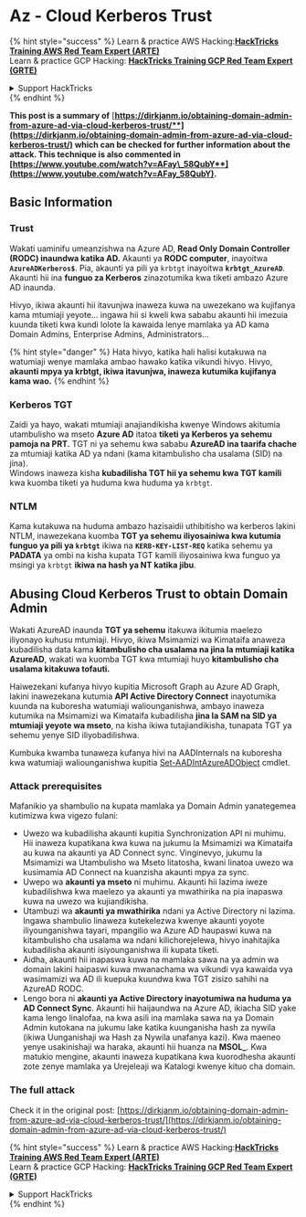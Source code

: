 # Az - Cloud Kerberos Trust

{% hint style="success" %}
Learn & practice AWS Hacking:<img src="../../../../.gitbook/assets/image (1) (1) (1) (1).png" alt="" data-size="line">[**HackTricks Training AWS Red Team Expert (ARTE)**](https://training.hacktricks.xyz/courses/arte)<img src="../../../../.gitbook/assets/image (1) (1) (1) (1).png" alt="" data-size="line">\
Learn & practice GCP Hacking: <img src="../../../../.gitbook/assets/image (2) (1).png" alt="" data-size="line">[**HackTricks Training GCP Red Team Expert (GRTE)**<img src="../../../../.gitbook/assets/image (2) (1).png" alt="" data-size="line">](https://training.hacktricks.xyz/courses/grte)

<details>

<summary>Support HackTricks</summary>

* Check the [**subscription plans**](https://github.com/sponsors/carlospolop)!
* **Join the** 💬 [**Discord group**](https://discord.gg/hRep4RUj7f) or the [**telegram group**](https://t.me/peass) or **follow** us on **Twitter** 🐦 [**@hacktricks\_live**](https://twitter.com/hacktricks_live)**.**
* **Share hacking tricks by submitting PRs to the** [**HackTricks**](https://github.com/carlospolop/hacktricks) and [**HackTricks Cloud**](https://github.com/carlospolop/hacktricks-cloud) github repos.

</details>
{% endhint %}

**This post is a summary of** [**https://dirkjanm.io/obtaining-domain-admin-from-azure-ad-via-cloud-kerberos-trust/**](https://dirkjanm.io/obtaining-domain-admin-from-azure-ad-via-cloud-kerberos-trust/) **which can be checked for further information about the attack. This technique is also commented in** [**https://www.youtube.com/watch?v=AFay\_58QubY**](https://www.youtube.com/watch?v=AFay_58QubY)**.**

## Basic Information

### Trust

Wakati uaminifu umeanzishwa na Azure AD, **Read Only Domain Controller (RODC) inaundwa katika AD.** Akaunti ya **RODC computer**, inayoitwa **`AzureADKerberos$`**. Pia, akaunti ya pili ya `krbtgt` inayoitwa **`krbtgt_AzureAD`**. Akaunti hii ina **funguo za Kerberos** zinazotumika kwa tiketi ambazo Azure AD inaunda.

Hivyo, ikiwa akaunti hii itavunjwa inaweza kuwa na uwezekano wa kujifanya kama mtumiaji yeyote... ingawa hii si kweli kwa sababu akaunti hii imezuia kuunda tiketi kwa kundi lolote la kawaida lenye mamlaka ya AD kama Domain Admins, Enterprise Admins, Administrators...

{% hint style="danger" %}
Hata hivyo, katika hali halisi kutakuwa na watumiaji wenye mamlaka ambao hawako katika vikundi hivyo. Hivyo, **akaunti mpya ya krbtgt, ikiwa itavunjwa, inaweza kutumika kujifanya kama wao.**
{% endhint %}

### Kerberos TGT

Zaidi ya hayo, wakati mtumiaji anajiandikisha kwenye Windows akitumia utambulisho wa mseto **Azure AD** itatoa **tiketi ya Kerberos ya sehemu pamoja na PRT.** TGT ni ya sehemu kwa sababu **AzureAD ina taarifa chache** za mtumiaji katika AD ya ndani (kama kitambulisho cha usalama (SID) na jina).\
Windows inaweza kisha **kubadilisha TGT hii ya sehemu kwa TGT kamili** kwa kuomba tiketi ya huduma kwa huduma ya `krbtgt`.

### NTLM

Kama kutakuwa na huduma ambazo hazisaidii uthibitisho wa kerberos lakini NTLM, inawezekana kuomba **TGT ya sehemu iliyosainiwa kwa kutumia funguo ya pili ya `krbtgt`** ikiwa na **`KERB-KEY-LIST-REQ`** katika sehemu ya **PADATA** ya ombi na kisha kupata TGT kamili iliyosainiwa kwa funguo ya msingi ya `krbtgt` **ikiwa na hash ya NT katika jibu**.

## Abusing Cloud Kerberos Trust to obtain Domain Admin <a href="#abusing-cloud-kerberos-trust-to-obtain-domain-admin" id="abusing-cloud-kerberos-trust-to-obtain-domain-admin"></a>

Wakati AzureAD inaunda **TGT ya sehemu** itakuwa ikitumia maelezo iliyonayo kuhusu mtumiaji. Hivyo, ikiwa Msimamizi wa Kimataifa anaweza kubadilisha data kama **kitambulisho cha usalama na jina la mtumiaji katika AzureAD**, wakati wa kuomba TGT kwa mtumiaji huyo **kitambulisho cha usalama kitakuwa tofauti.**

Haiwezekani kufanya hivyo kupitia Microsoft Graph au Azure AD Graph, lakini inawezekana kutumia **API Active Directory Connect** inayotumika kuunda na kuboresha watumiaji waliounganishwa, ambayo inaweza kutumika na Msimamizi wa Kimataifa kubadilisha **jina la SAM na SID ya mtumiaji yeyote wa mseto**, na kisha ikiwa tutajiandikisha, tunapata TGT ya sehemu yenye SID iliyobadilishwa.

Kumbuka kwamba tunaweza kufanya hivi na AADInternals na kuboresha kwa watumiaji waliounganishwa kupitia [Set-AADIntAzureADObject](https://aadinternals.com/aadinternals/#set-aadintazureadobject-a) cmdlet.

### Attack prerequisites <a href="#attack-prerequisites" id="attack-prerequisites"></a>

Mafanikio ya shambulio na kupata mamlaka ya Domain Admin yanategemea kutimizwa kwa vigezo fulani:

* Uwezo wa kubadilisha akaunti kupitia Synchronization API ni muhimu. Hii inaweza kupatikana kwa kuwa na jukumu la Msimamizi wa Kimataifa au kuwa na akaunti ya AD Connect sync. Vinginevyo, jukumu la Msimamizi wa Utambulisho wa Mseto litatosha, kwani linatoa uwezo wa kusimamia AD Connect na kuanzisha akaunti mpya za sync.
* Uwepo wa **akaunti ya mseto** ni muhimu. Akaunti hii lazima iweze kubadilishwa kwa maelezo ya akaunti ya mwathirika na pia inapaswa kuwa na uwezo wa kujiandikisha.
* Utambuzi wa **akaunti ya mwathirika** ndani ya Active Directory ni lazima. Ingawa shambulio linaweza kutekelezwa kwenye akaunti yoyote iliyounganishwa tayari, mpangilio wa Azure AD haupaswi kuwa na kitambulisho cha usalama wa ndani kilichorejelewa, hivyo inahitajika kubadilisha akaunti isiyounganishwa ili kupata tiketi.
* Aidha, akaunti hii inapaswa kuwa na mamlaka sawa na ya admin wa domain lakini haipaswi kuwa mwanachama wa vikundi vya kawaida vya wasimamizi wa AD ili kuepuka kuundwa kwa TGT zisizo sahihi na AzureAD RODC.
* Lengo bora ni **akaunti ya Active Directory inayotumiwa na huduma ya AD Connect Sync**. Akaunti hii haijaundwa na Azure AD, ikiacha SID yake kama lengo linalofaa, na kwa asili ina mamlaka sawa na ya Domain Admin kutokana na jukumu lake katika kuunganisha hash za nywila (ikiwa Uunganishaji wa Hash za Nywila unafanya kazi). Kwa maeneo yenye usakinishaji wa haraka, akaunti hii huanza na **MSOL\_**. Kwa matukio mengine, akaunti inaweza kupatikana kwa kuorodhesha akaunti zote zenye mamlaka ya Urejeleaji wa Katalogi kwenye kituo cha domain.

### The full attack <a href="#the-full-attack" id="the-full-attack"></a>

Check it in the original post: [https://dirkjanm.io/obtaining-domain-admin-from-azure-ad-via-cloud-kerberos-trust/](https://dirkjanm.io/obtaining-domain-admin-from-azure-ad-via-cloud-kerberos-trust/)

{% hint style="success" %}
Learn & practice AWS Hacking:<img src="../../../../.gitbook/assets/image (1) (1) (1) (1).png" alt="" data-size="line">[**HackTricks Training AWS Red Team Expert (ARTE)**](https://training.hacktricks.xyz/courses/arte)<img src="../../../../.gitbook/assets/image (1) (1) (1) (1).png" alt="" data-size="line">\
Learn & practice GCP Hacking: <img src="../../../../.gitbook/assets/image (2) (1).png" alt="" data-size="line">[**HackTricks Training GCP Red Team Expert (GRTE)**<img src="../../../../.gitbook/assets/image (2) (1).png" alt="" data-size="line">](https://training.hacktricks.xyz/courses/grte)

<details>

<summary>Support HackTricks</summary>

* Check the [**subscription plans**](https://github.com/sponsors/carlospolop)!
* **Join the** 💬 [**Discord group**](https://discord.gg/hRep4RUj7f) or the [**telegram group**](https://t.me/peass) or **follow** us on **Twitter** 🐦 [**@hacktricks\_live**](https://twitter.com/hacktricks_live)**.**
* **Share hacking tricks by submitting PRs to the** [**HackTricks**](https://github.com/carlospolop/hacktricks) and [**HackTricks Cloud**](https://github.com/carlospolop/hacktricks-cloud) github repos.

</details>
{% endhint %}
